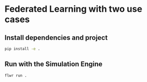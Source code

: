 # Federated Learning with two use cases

## Install dependencies and project

```bash
pip install -e .
```

## Run with the Simulation Engine

```bash
flwr run .
```